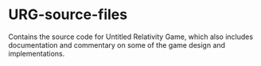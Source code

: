 # URG-source-files
Contains the source code for Untitled Relativity Game, which also includes documentation and commentary on some of the game design and implementations.
